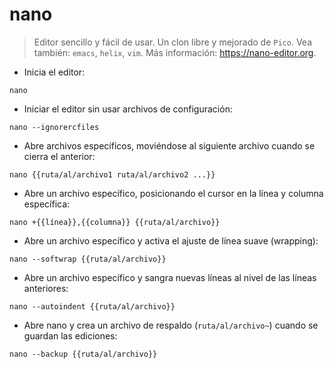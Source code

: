 # nano

> Editor sencillo y fácil de usar. Un clon libre y mejorado de `Pico`.
> Vea también: `emacs`, `helix`, `vim`.
> Más información: <https://nano-editor.org>.

- Inicia el editor:

`nano`

- Iniciar el editor sin usar archivos de configuración:

`nano --ignorercfiles`

- Abre archivos específicos, moviéndose al siguiente archivo cuando se cierra el anterior:

`nano {{ruta/al/archivo1 ruta/al/archivo2 ...}}`

- Abre un archivo específico, posicionando el cursor en la línea y columna específica:

`nano +{{línea}},{{columna}} {{ruta/al/archivo}}`

- Abre un archivo específico y activa el ajuste de línea suave (wrapping):

`nano --softwrap {{ruta/al/archivo}}`

- Abre un archivo específico y sangra nuevas líneas al nivel de las líneas anteriores:

`nano --autoindent {{ruta/al/archivo}}`

- Abre nano y crea un archivo de respaldo (`ruta/al/archivo~`) cuando se guardan las ediciones:

`nano --backup {{ruta/al/archivo}}`
